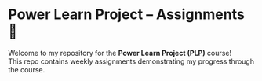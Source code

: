 # Power Learn Project – Assignments 📜

Welcome to my repository for the **Power Learn Project (PLP)** course!  
This repo contains weekly assignments demonstrating my progress through the course.
